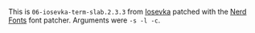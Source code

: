 This is `06-iosevka-term-slab.2.3.3` from
[Iosevka](https://github.com/be5invis/Iosevka) patched with the
[Nerd Fonts](https://github.com/ryanoasis/nerd-fonts) font patcher.
Arguments were `-s -l -c`.
